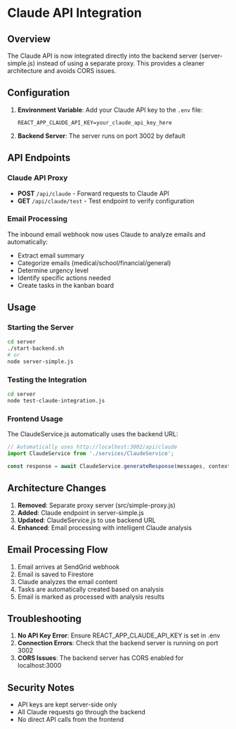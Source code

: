 # Claude API Integration

## Overview
The Claude API is now integrated directly into the backend server (server-simple.js) instead of using a separate proxy. This provides a cleaner architecture and avoids CORS issues.

## Configuration

1. **Environment Variable**: Add your Claude API key to the `.env` file:
   ```
   REACT_APP_CLAUDE_API_KEY=your_claude_api_key_here
   ```

2. **Backend Server**: The server runs on port 3002 by default

## API Endpoints

### Claude API Proxy
- **POST** `/api/claude` - Forward requests to Claude API
- **GET** `/api/claude/test` - Test endpoint to verify configuration

### Email Processing
The inbound email webhook now uses Claude to analyze emails and automatically:
- Extract email summary
- Categorize emails (medical/school/financial/general)
- Determine urgency level
- Identify specific actions needed
- Create tasks in the kanban board

## Usage

### Starting the Server
```bash
cd server
./start-backend.sh
# or
node server-simple.js
```

### Testing the Integration
```bash
cd server
node test-claude-integration.js
```

### Frontend Usage
The ClaudeService.js automatically uses the backend URL:
```javascript
// Automatically uses http://localhost:3002/api/claude
import ClaudeService from './services/ClaudeService';

const response = await ClaudeService.generateResponse(messages, context, options);
```

## Architecture Changes

1. **Removed**: Separate proxy server (src/simple-proxy.js)
2. **Added**: Claude endpoint in server-simple.js
3. **Updated**: ClaudeService.js to use backend URL
4. **Enhanced**: Email processing with intelligent Claude analysis

## Email Processing Flow

1. Email arrives at SendGrid webhook
2. Email is saved to Firestore
3. Claude analyzes the email content
4. Tasks are automatically created based on analysis
5. Email is marked as processed with analysis results

## Troubleshooting

1. **No API Key Error**: Ensure REACT_APP_CLAUDE_API_KEY is set in .env
2. **Connection Errors**: Check that the backend server is running on port 3002
3. **CORS Issues**: The backend server has CORS enabled for localhost:3000

## Security Notes

- API keys are kept server-side only
- All Claude requests go through the backend
- No direct API calls from the frontend